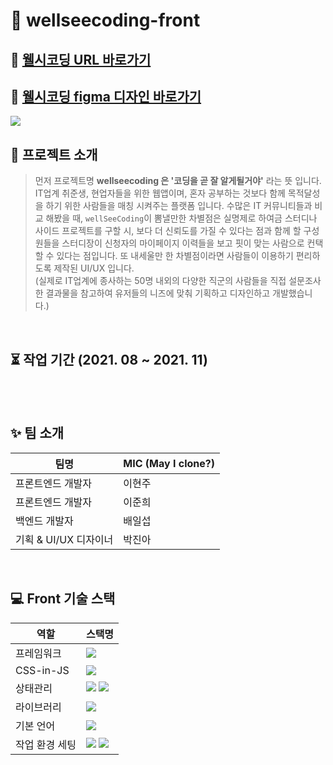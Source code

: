 # 🐶 wellseecoding-front

## 📎 [웰시코딩 URL 바로가기](https://wellseecoding.com/)

## 🎨 [웰시코딩 figma 디자인 바로가기](https://www.figma.com/file/Usjrjva4mujv7OofFMzflD/side-project?node-id=531%3A5)

![](https://images.velog.io/images/leemember/post/daa7d3ca-e291-4e9b-9bf4-deb8d042d36f/KakaoTalk_Photo_2021-11-16-06-28-23.png)

## 📍 프로젝트 소개

> 먼저 프로젝트명 **wellseecoding 은 '코딩을 곧 잘 알게될거야'** 라는 뜻 입니다. <br> IT업계 취준생, 현업자들을 위한 웹앱이며, 혼자 공부하는 것보다 함께 목적달성을 하기 위한 사람들을 매칭 시켜주는 플랫폼 입니다. 수많은 IT 커뮤니티들과 비교 해봤을 때, `wellSeeCoding`이 뽐낼만한 차별점은 실명제로 하여금 스터디나 사이드 프로젝트를 구할 시, 보다 더 신뢰도를 가질 수 있다는 점과 함께 할 구성원들을 스터디장이 신청자의 마이페이지 이력들을 보고 핏이 맞는 사람으로 컨택할 수 있다는 점입니다. 또 내세울만 한 차별점이라면 사람들이 이용하기 편리하도록 제작된 UI/UX 입니다. <br/> (실제로 IT업계에 종사하는 50명 내외의 다양한 직군의 사람들을 직접 설문조사 한 결과물을 참고하여 유저들의 니즈에 맞춰 기획하고 디자인하고 개발했습니다.)

<br>

## ⏳ 작업 기간 (2021. 08 ~ 2021. 11)

<br>

<br>

## ✨ 팀 소개

| 팀명                  | MIC (May I clone?) |
| --------------------- | ------------------ |
| 프론트엔드 개발자     | 이현주             |
| 프론트엔드 개발자     | 이준희             |
| 백엔드 개발자         | 배일섭             |
| 기획 & UI/UX 디자이너 | 박진아             |

<br>

## 💻 Front 기술 스택

| 역할           | 스택명                                                                                                                                                                                                          |
| -------------- | --------------------------------------------------------------------------------------------------------------------------------------------------------------------------------------------------------------- |
| 프레임워크     | <img src="https://img.shields.io/badge/React-61DAFB?style=flat-square&logo=React&logoColor=white"/>                                                                                                             |
| CSS-in-JS      | <img src="https://img.shields.io/badge/Emotion-DB7093?style=flat-square&logo=Styled-components&logoColor=white"/>                                                                                               |
| 상태관리       | <img src="https://img.shields.io/badge/Redux-001add?style=flat-square&logoColor=white"/> <img src="https://img.shields.io/badge/ReduxSaga-001add?style=flat-square&logoColor=white"/>                           |
| 라이브러리     | <img src="https://img.shields.io/badge/Next-000000?style=flat-square&logo=Next.js&logoColor=white"/>                                                                                                            |
| 기본 언어      | <img src="https://img.shields.io/badge/TypeScript-3178C6?style=flat-square&logo=TypeScript&logoColor=white"/>                                                                                                   |
| 작업 환경 세팅 | <img src="https://img.shields.io/badge/Prettier-F7B93E?style=flat-square&logo=Prettier&logoColor=white"/> <img src="https://img.shields.io/badge/Eslint-4B3263?style=flat-square&logo=Eslint&logoColor=white"/> |

<br>
